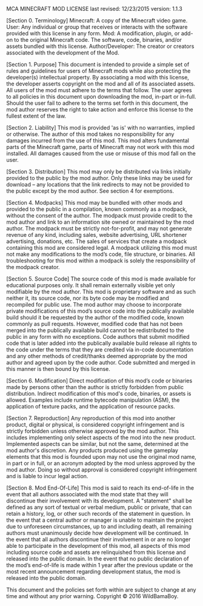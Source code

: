 MCA MINECRAFT MOD LICENSE
last revised: 12/23/2015
version: 1.1.3

[Section 0. Terminology]
	Minecraft: A copy of the Minecraft video game.
	User: Any individual or group that receives or interacts with the software provided with this license in any form.
	Mod: A modification, plugin, or add-on to the original Minecraft code. The software, code, binaries, and/or assets bundled with this license.
	Author/Developer: The creator or creators associated with the development of the Mod.

[Section 1. Purpose]
	This document is intended to provide a simple set of rules and guidelines for users of Minecraft mods while also protecting the developer(s) intellectual property.
	By associating a mod with this license, the developer asserts copyright on the mod and all of its associated assets. All users of the mod must adhere to the terms that follow. The user agrees to all policies in this document upon downloading the mod, in-part or in-full.
	Should the user fail to adhere to the terms set forth in this document, the mod author reserves the right to take action and enforce this license to the fullest extent of the law.

[Section 2. Liability]
	This mod is provided 'as is' with no warranties, implied or otherwise. The author of this mod takes no responsibility for any damages incurred from the use of this mod. 
	This mod alters fundamental parts of the Minecraft game, parts of Minecraft may not work with this mod installed. All damages caused from the use or misuse of this mod fall on the user.

[Section 3. Distribution]
	This mod may only be distributed via links initially provided to the public by the mod author. 
	Only these links may be used for download – any locations that the link redirects to may not be provided to the public except by the mod author.
	See section 4 for exemptions.

[Section 4. Modpacks]
	This mod may be bundled with other mods and provided to the public in a compilation, known commonly as a modpack, without the consent of the author. 
	The modpack must provide credit to the mod author and link to an information site owned or maintained by the mod author.
	The modpack must be strictly not-for-profit, and may not generate revenue of any kind, including sales, website advertising, URL shortener advertising, donations, etc. The sales of services that create a modpack containing this mod are considered legal.
	A modpack utilizing this mod must not make any modifications to the mod’s code, file structure, or binaries.
	All troubleshooting for this mod within a modpack is solely the responsibility of the modpack creator.

[Section 5. Source Code]
	The source code of this mod is made available for educational purposes only. It shall remain externally visible yet only modifiable by the mod author.
	This mod is proprietary software and as such neither it, its source code, nor its byte code may be modified and recompiled for public use.
	The mod author may choose to incorporate private modifications of this mod’s source code into the publically available build should it be requested by the author of the modified code, known commonly as pull requests. However, modified code that has not been merged into the publically available build cannot be redistributed to the public in any form with no exceptions.
	Code authors that submit modified code that is later added into the publically available build release all rights to the code under the terms that they are credited via in-code documentation and any other methods of credit/thanks deemed appropriate by the mod author and agreed upon by the code author.
	Code submitted and merged in this manner is then bound by this license.

[Section 6. Modification]
	Direct modification of this mod’s code or binaries made by persons other than the author is strictly forbidden from public distribution.
	Indirect modification of this mod's code, binaries, or assets is allowed. Examples include runtime bytecode manipulation (ASM), the application of texture packs, and the application of resource packs.

[Section 7. Reproduction]
	Any reproduction of this mod into another product, digital or physical, is considered copyright infringement and is strictly forbidden unless otherwise approved by the mod author. This includes implementing only select aspects of the mod into the new product. Implemented aspects can be similar, but not the same, determined at the mod author's discretion. 
	Any products produced using the gameplay elements that this mod is founded upon may not use the original mod name, in part or in full, or an acronym adopted by the mod unless approved by the mod author. Doing so without approval is considered copyright infringement and is liable to incur legal action.
	
[Section 8. Mod End-Of-Life]
	This mod is said to reach its end-of-life in the event that all authors associated with the mod state that they will discontinue their involvement with its development. A "statement" shall be defined as any sort of textual or verbal medium, public or private, that can retain a history, log, or other such records of the statement in question.
	In the event that a central author or manager is unable to maintain the project due to unforeseen circumstances, up to and including death, all remaining authors must unanimously decide how development will be continued.
	In the event that all authors discontinue their involvement in or are no longer able to participate in the development of this mod, all aspects of this mod including source code and assets are relinquished from this license and released into the public domain.
	In the event that no public declaration of the mod’s end-of-life is made within 1 year after the previous update or the most recent announcement regarding development status, the mod is released into the public domain.

This document and the policies set forth within are subject to change at any time and without any prior warning.
Copyright © 2016 WildBamaBoy.
